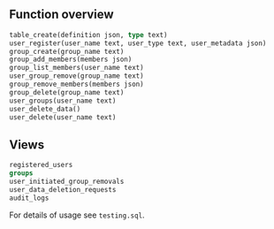
## Function overview

```sql
table_create(definition json, type text)
user_register(user_name text, user_type text, user_metadata json)
group_create(group_name text)
group_add_members(members json)
group_list_members(user_name text)
user_group_remove(group_name text)
group_remove_members(members json)
group_delete(group_name text)
user_groups(user_name text)
user_delete_data()
user_delete(user_name text)
```

## Views

```sql
registered_users
groups
user_initiated_group_removals
user_data_deletion_requests
audit_logs
```

For details of usage see `testing.sql`.
